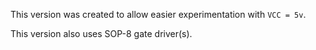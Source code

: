 This version was created to allow easier experimentation with `VCC = 5v`.

This version also uses SOP-8 gate driver(s).
